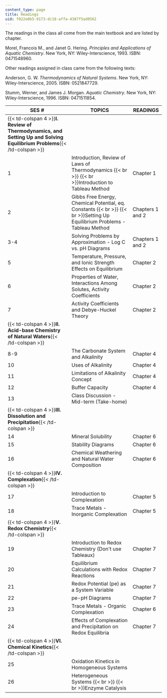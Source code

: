 ```yaml
---
content_type: page
title: Readings
uid: f022e0b5-9173-dc18-affa-4387f5ad0562
---
```


The readings in the class all come from the main textbook and are listed by chapter.

Morel, Francois M., and Janet G. Hering. _Principles and Applications of Aquatic Chemistry_. New York, NY: Wiley-Interscience, 1993. ISBN: 0471548960.

Other readings assigned in class came from the following texts:

Anderson, G. W. _Thermodynamics of Natural Systems_. New York, NY: Wiley-Interscience, 2005. ISBN: 0521847729.

Stumm, Werner, and James J. Morgan. _Aquatic Chemistry_. New York, NY: Wiley-Interscience, 1996. ISBN: 0471511854.

| SES # | TOPICS | READINGS |
| --- | --- | --- |
| {{< td-colspan 4 >}}**I. Review of Thermodynamics, and Setting Up and Solving Equilibrium Problems**{{< /td-colspan >}} ||||
| 1 | Introduction, Review of Laws of Thermodynamics  {{< br >}}  {{< br >}}Introduction to Tableau Method | Chapter 1 |
| 2 | Gibbs Free Energy, Chemical Potential, eq. Constants  {{< br >}}  {{< br >}}Setting Up Equilibrium Problems - Tableau Method | Chapters 1 and 2 |
| 3-4 | Solving Problems by Approximation - Log C vs. pH Diagrams | Chapters 1 and 2 |
| 5 | Temperature, Pressure, and Ionic Strength Effects on Equilibrium | Chapter 2 |
| 6 | Properties of Water, Interactions Among Solutes, Activity Coefficients | Chapter 2 |
| 7 | Activity Coefficients and Debye-Huckel Theory | Chapter 2 |
| {{< td-colspan 4 >}}**II. Acid-base Chemistry of Natural Waters**{{< /td-colspan >}} ||||
| 8-9 | The Carbonate System and Alkalinity | Chapter 4 |
| 10 | Uses of Alkalinity | Chapter 4 |
| 11 | Limitations of Alkalinity Concept | Chapter 4 |
| 12 | Buffer Capacity | Chapter 4 |
| 13 | Class Discussion - Mid-term (Take-home) | &nbsp; |
| {{< td-colspan 4 >}}**III. Dissolution and Precipitation**{{< /td-colspan >}} ||||
| 14 | Mineral Solubility | Chapter 6 |
| 15 | Stability Diagrams | Chapter 6 |
| 16 | Chemical Weathering and Natural Water Composition | Chapter 6 |
| {{< td-colspan 4 >}}**IV. Complexation**{{< /td-colspan >}} ||||
| 17 | Introduction to Complexation | Chapter 5 |
| 18 | Trace Metals - Inorganic Complexation | Chapter 5 |
| {{< td-colspan 4 >}}**V. Redox Chemistry**{{< /td-colspan >}} ||||
| 19 | Introduction to Redox Chemistry (Don't use Tableaux) | Chapter 7 |
| 20 | Equilibrium Calculations with Redox Reactions | Chapter 7 |
| 21 | Redox Potential (pe) as a System Variable | Chapter 7 |
| 22 | pe-pH Diagrams | Chapter 7 |
| 23 | Trace Metals - Organic Complexation | Chapter 6 |
| 24 | Effects of Complexation and Precipitation on Redox Equilibria | Chapter 7 |
| {{< td-colspan 4 >}}**VI. Chemical Kinetics**{{< /td-colspan >}} ||||
| 25 | Oxidation Kinetics in Homogeneous Systems | &nbsp; |
| 26 | Heterogeneous Systems  {{< br >}}  {{< br >}}Enzyme Catalysis |